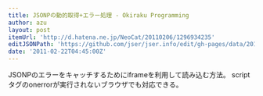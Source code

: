 ```yaml
---
title: JSONPの動的取得+エラー処理 - Okiraku Programming
author: azu
layout: post
itemUrl: 'http://d.hatena.ne.jp/NeoCat/20110206/1296934235'
editJSONPath: 'https://github.com/jser/jser.info/edit/gh-pages/data/2011/02/index.json'
date: '2011-02-22T04:45:00Z'
---
```

JSONPのエラーをキャッチするためにiframeを利用して読み込む方法。
scriptタグのonerrorが実行されないブラウザでも対応できる。
